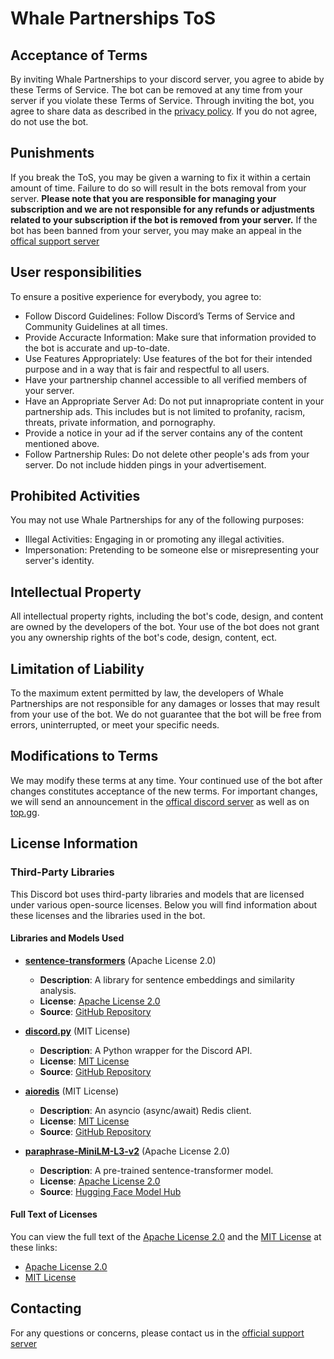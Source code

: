 # Whale Partnerships ToS

## Acceptance of Terms

By inviting Whale Partnerships to your discord server, you agree to abide by these Terms of Service.
The bot can be removed at any time from your server if you violate these Terms of Service.
Through inviting the bot, you agree to share data as described in the [privacy policy](https://github.com/WhalePartnerships/Privacy-Policy).
If you do not agree, do not use the bot.

## Punishments

If you break the ToS, you may be given a warning to fix it within a certain amount of time. Failure to do so will result in the bots removal from your server. **Please note that you are responsible for managing your subscription and we are not responsible for any refunds or adjustments related to your subscription if the bot is removed from your server.**
If the bot has been banned from your server, you may make an appeal in the [offical support server](https://discord.gg/ctEwk7bsh9)

## User responsibilities

To ensure a positive experience for everybody, you agree to:

- Follow Discord Guidelines: Follow Discord’s Terms of Service and Community Guidelines at all times.
- Provide Accuracte Information: Make sure that information provided to the bot is accurate and up-to-date.
- Use Features Appropriately: Use features of the bot for their intended purpose and in a way that is fair and respectful to all users.
- Have your partnership channel accessible to all verified members of your server.
- Have an Appropriate Server Ad: Do not put innapropriate content in your partnership ads. This includes but is not limited to profanity, racism, threats, private information, and pornography.
- Provide a notice in your ad if the server contains any of the content mentioned above.
- Follow Partnership Rules: Do not delete other people's ads from your server. Do not include hidden pings in your advertisement. 

## Prohibited Activities

You may not use Whale Partnerships for any of the following purposes:

- Illegal Activities: Engaging in or promoting any illegal activities.
- Impersonation: Pretending to be someone else or misrepresenting your server's identity.

## Intellectual Property

All intellectual property rights, including the bot's code, design, and content are owned by the developers of the bot.
Your use of the bot does not grant you any ownership rights of the bot's code, design, content, ect.

## Limitation of Liability

To the maximum extent permitted by law, the developers of Whale Partnerships are not responsible for any damages or losses that may result from your use of the bot. 
We do not guarantee that the bot will be free from errors, uninterrupted, or meet your specific needs.

## Modifications to Terms

We may modify these terms at any time. Your continued use of the bot after changes constitutes acceptance of the new terms.
For important changes, we will send an announcement in the [offical discord server](https://discord.gg/ctEwk7bsh9) as well as on [top.gg](https://top.gg/bot/1260465141879672883).

## License Information

### Third-Party Libraries

This Discord bot uses third-party libraries and models that are licensed under various open-source licenses. Below you will find information about these licenses and the libraries used in the bot.

#### Libraries and Models Used

- **[sentence-transformers](https://github.com/UKPLab/sentence-transformers)** (Apache License 2.0)
  - **Description**: A library for sentence embeddings and similarity analysis.
  - **License**: [Apache License 2.0](https://github.com/UKPLab/sentence-transformers/blob/main/LICENSE)
  - **Source**: [GitHub Repository](https://github.com/UKPLab/sentence-transformers)

- **[discord.py](https://github.com/Rapptz/discord.py)** (MIT License)
  - **Description**: A Python wrapper for the Discord API.
  - **License**: [MIT License](https://github.com/Rapptz/discord.py/blob/main/LICENSE)
  - **Source**: [GitHub Repository](https://github.com/Rapptz/discord.py)

- **[aioredis](https://github.com/aio-libs/aioredis)** (MIT License)
  - **Description**: An asyncio (async/await) Redis client.
  - **License**: [MIT License](https://github.com/aio-libs/aioredis/blob/main/LICENSE)
  - **Source**: [GitHub Repository](https://github.com/aio-libs/aioredis)

- **[paraphrase-MiniLM-L3-v2](https://huggingface.co/sentence-transformers/paraphrase-MiniLM-L3-v2)** (Apache License 2.0)
  - **Description**: A pre-trained sentence-transformer model.
  - **License**: [Apache License 2.0](https://huggingface.co/datasets/choosealicense/licenses/blob/main/markdown/apache-2.0.md)
  - **Source**: [Hugging Face Model Hub](https://huggingface.co/sentence-transformers/paraphrase-MiniLM-L3-v2)

#### Full Text of Licenses

You can view the full text of the [Apache License 2.0](http://www.apache.org/licenses/LICENSE-2.0) and the [MIT License](https://opensource.org/licenses/MIT) at these links:

- [Apache License 2.0](http://www.apache.org/licenses/LICENSE-2.0)
- [MIT License](https://opensource.org/licenses/MIT)

## Contacting

For any questions or concerns, please contact us in the [official support server](https://discord.gg/ctEwk7bsh9)









